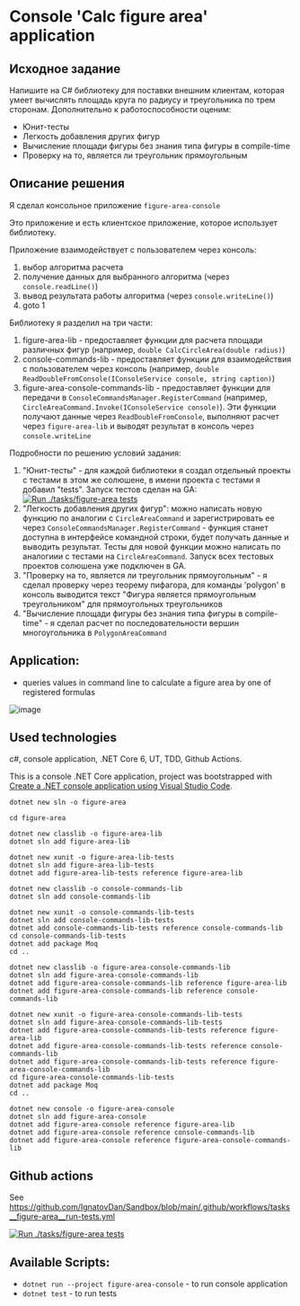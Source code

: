# Console 'Calc figure area' application

## Исходное задание
Напишите на C# библиотеку для поставки внешним клиентам, которая умеет вычислять площадь круга по радиусу и треугольника по трем сторонам.
Дополнительно к работоспособности оценим:
- Юнит-тесты
- Легкость добавления других фигур
- Вычисление площади фигуры без знания типа фигуры в compile-time
- Проверку на то, является ли треугольник прямоугольным

## Описание решения
Я сделал консольное приложение `figure-area-console`

Это приложение и есть клиентское приложение, которое использует библиотеку.

Приложение взаимодействует с пользователем через консоль: 

1. выбор алгоритма расчета
1. получение данных для выбранного алгоритма (через `console.readLine()`)
1. вывод результата работы алгоритма (через `console.writeLine()`)
1. goto 1

Библиотеку я разделил на три части:

1. figure-area-lib - предоставляет функции для расчета площади различных фигур (например, `double CalcCircleArea(double radius)`)
1. console-commands-lib - предоставляет функции для взаимодействия с пользователем через консоль (например, `double ReadDoubleFromConsole(IConsoleService console, string caption)`)
1. figure-area-console-commands-lib - предоставляет функции для передачи в `ConsoleCommandsManager.RegisterCommand` (например, `CircleAreaCommand.Invoke(IConsoleService console)`). Эти функции получают данные через `ReadDoubleFromConsole`, выполняют расчет через `figure-area-lib` и выводят результат в консоль через `console.writeLine`

Подробности по решению условий задания:
1. "Юнит-тесты" - для каждой библиотеки я создал отдельный проекты с тестами в этом же солюшене, в имени проекта с тестами я добавил "tests". Запуск тестов сделан на GA: [![Run ./tasks/figure-area tests](https://github.com/IgnatovDan/Sandbox/actions/workflows/tasks__figure-area__run-tests.yml/badge.svg)](https://github.com/IgnatovDan/Sandbox/actions/workflows/tasks__figure-area__run-tests.yml)
2. "Легкость добавления других фигур": можно написать новую функцию по аналогии с `CircleAreaCommand` и зарегистрировать ее через `ConsoleCommandsManager.RegisterCommand` - функция станет доступна в интерфейсе командной строки, будет получать данные и выводить результат. Тесты для новой функции можно написать по аналогиии с тестами на `CircleAreaCommand`. Запуск всех тестовых проектов солюшена уже подключен в GA.
3. "Проверку на то, является ли треугольник прямоугольным" - я сделал проверку через теорему пифагора, для команды 'polygon' в консоль выводится текст "Фигура является прямоугольным треугольником" для прямоугольных треугольников
4. "Вычисление площади фигуры без знания типа фигуры в compile-time" - я сделал расчет по последовательности вершин многоугольника в `PolygonAreaCommand`

## Application:
- queries values in command line to calculate a figure area by one of registered formulas

![image](https://user-images.githubusercontent.com/2094015/191867541-e5b06481-5d8c-4595-8776-e7bdb01d78e4.png)


## Used technologies
c#, console application, .NET Core 6, UT, TDD, Github Actions.

This is a console .NET Core application, project was bootstrapped with [Create a .NET console application using Visual Studio Code](https://docs.microsoft.com/en-us/dotnet/core/tutorials/with-visual-studio-code?pivots=dotnet-6-0).

```
dotnet new sln -o figure-area 

cd figure-area 

dotnet new classlib -o figure-area-lib 
dotnet sln add figure-area-lib

dotnet new xunit -o figure-area-lib-tests 
dotnet sln add figure-area-lib-tests
dotnet add figure-area-lib-tests reference figure-area-lib

dotnet new classlib -o console-commands-lib
dotnet sln add console-commands-lib

dotnet new xunit -o console-commands-lib-tests
dotnet sln add console-commands-lib-tests
dotnet add console-commands-lib-tests reference console-commands-lib
cd console-commands-lib-tests
dotnet add package Moq
cd ..

dotnet new classlib -o figure-area-console-commands-lib
dotnet sln add figure-area-console-commands-lib
dotnet add figure-area-console-commands-lib reference figure-area-lib
dotnet add figure-area-console-commands-lib reference console-commands-lib

dotnet new xunit -o figure-area-console-commands-lib-tests
dotnet sln add figure-area-console-commands-lib-tests
dotnet add figure-area-console-commands-lib-tests reference figure-area-lib
dotnet add figure-area-console-commands-lib-tests reference console-commands-lib
dotnet add figure-area-console-commands-lib-tests reference figure-area-console-commands-lib
cd figure-area-console-commands-lib-tests
dotnet add package Moq
cd ..

dotnet new console -o figure-area-console
dotnet sln add figure-area-console
dotnet add figure-area-console reference figure-area-lib
dotnet add figure-area-console reference console-commands-lib
dotnet add figure-area-console reference figure-area-console-commands-lib
```

## Github actions
See https://github.com/IgnatovDan/Sandbox/blob/main/.github/workflows/tasks__figure-area__run-tests.yml

[![Run ./tasks/figure-area tests](https://github.com/IgnatovDan/Sandbox/actions/workflows/tasks__figure-area__run-tests.yml/badge.svg)](https://github.com/IgnatovDan/Sandbox/actions/workflows/tasks__figure-area__run-tests.yml)

## Available Scripts:

- `dotnet run --project figure-area-console` - to run console application
- `dotnet test` - to run tests
